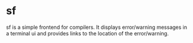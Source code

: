 # sf

sf is a simple frontend for compilers. It displays error/warning messages in a terminal ui and provides links to the location of the error/warning.
